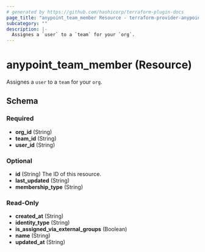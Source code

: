 ```yaml
---
# generated by https://github.com/hashicorp/terraform-plugin-docs
page_title: "anypoint_team_member Resource - terraform-provider-anypoint"
subcategory: ""
description: |-
  Assignes a `user` to a `team` for your `org`.
---
```


# anypoint_team_member (Resource)

Assignes a `user` to a `team` for your `org`.



<!-- schema generated by tfplugindocs -->
## Schema

### Required

- **org_id** (String)
- **team_id** (String)
- **user_id** (String)

### Optional

- **id** (String) The ID of this resource.
- **last_updated** (String)
- **membership_type** (String)

### Read-Only

- **created_at** (String)
- **identity_type** (String)
- **is_assigned_via_external_groups** (Boolean)
- **name** (String)
- **updated_at** (String)


